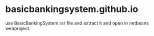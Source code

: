 # basicbankingsystem.github.io

use BasicBankingSystem.rar file and extract it and  open in netbeans webproject.
